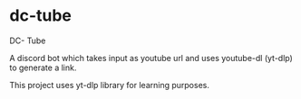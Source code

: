 # dc-tube
DC- Tube

A discord bot which takes input as youtube url and uses youtube-dl (yt-dlp) to generate a link.

This project uses yt-dlp library for learning purposes.
